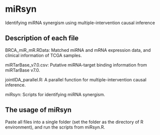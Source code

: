 # miRsyn
Identifying miRNA synergism using multiple-intervention causal inference

## Description of each file
BRCA_miR_mR.RData: Matched miRNA and mRNA expression data, and clinical information of TCGA samples.

miRTarBase_v7.0.csv: Putative miRNA-target binding information from miRTarBase v7.0.

jointIDA_parallel.R: A parallel function for multiple-intervention causal inference.

miRsyn: Scripts for identifying miRNA synergism.

## The usage of miRsyn
Paste all files into a single folder (set the folder as the directory of R environment), and run the scripts from miRsyn.R.
